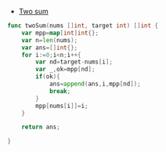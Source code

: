 * [Two sum](https://leetcode.com/problems/two-sum/)
```go
func twoSum(nums []int, target int) []int {
    var mpp=map[int]int{};
    var n=len(nums);
    var ans=[]int{};
    for i:=0;i<n;i++{
        var nd=target-nums[i];
        var _,ok=mpp[nd];
        if(ok){
            ans=append(ans,i,mpp[nd]);
            break;
        }
        mpp[nums[i]]=i;
    }

    return ans;

}
```